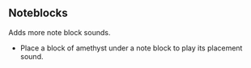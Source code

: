 ## Noteblocks

Adds more note block sounds. 

- Place a block of amethyst under a note block to play its placement sound.